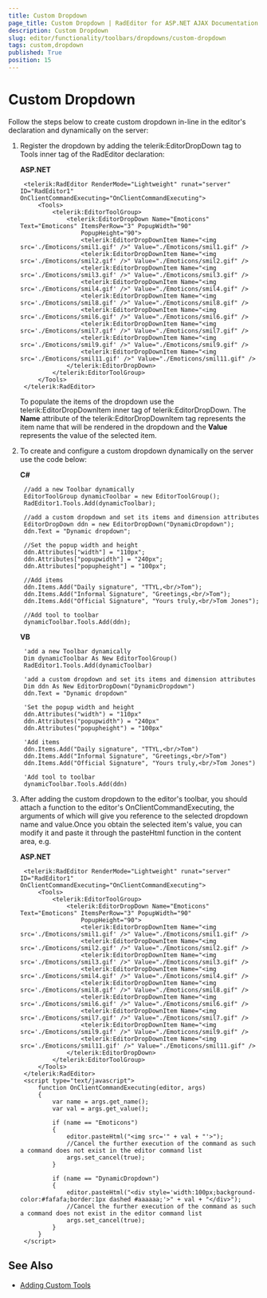 ```yaml
---
title: Custom Dropdown
page_title: Custom Dropdown | RadEditor for ASP.NET AJAX Documentation
description: Custom Dropdown
slug: editor/functionality/toolbars/dropdowns/custom-dropdown
tags: custom,dropdown
published: True
position: 15
---
```


# Custom Dropdown

Follow the steps below to create custom dropdown in-line in the editor's declaration and dynamically on the server:

1. Register the dropdown by adding the telerik:EditorDropDown tag to Tools inner tag of the RadEditor declaration:

	**ASP.NET**
	
		<telerik:RadEditor RenderMode="Lightweight" runat="server" ID="RadEditor1" OnClientCommandExecuting="OnClientCommandExecuting">
			<Tools>
				<telerik:EditorToolGroup>
					<telerik:EditorDropDown Name="Emoticons" Text="Emoticons" ItemsPerRow="3" PopupWidth="90"
						PopupHeight="90">
						<telerik:EditorDropDownItem Name="<img src='./Emoticons/smil1.gif' />" Value="./Emoticons/smil1.gif" />
						<telerik:EditorDropDownItem Name="<img src='./Emoticons/smil2.gif' />" Value="./Emoticons/smil2.gif" />
						<telerik:EditorDropDownItem Name="<img src='./Emoticons/smil3.gif' />" Value="./Emoticons/smil3.gif" />
						<telerik:EditorDropDownItem Name="<img src='./Emoticons/smil4.gif' />" Value="./Emoticons/smil4.gif" />
						<telerik:EditorDropDownItem Name="<img src='./Emoticons/smil8.gif' />" Value="./Emoticons/smil8.gif" />
						<telerik:EditorDropDownItem Name="<img src='./Emoticons/smil6.gif' />" Value="./Emoticons/smil6.gif" />
						<telerik:EditorDropDownItem Name="<img src='./Emoticons/smil7.gif' />" Value="./Emoticons/smil7.gif" />
						<telerik:EditorDropDownItem Name="<img src='./Emoticons/smil9.gif' />" Value="./Emoticons/smil9.gif" />
						<telerik:EditorDropDownItem Name="<img src='./Emoticons/smil11.gif' />" Value="./Emoticons/smil11.gif" />
					</telerik:EditorDropDown>
				</telerik:EditorToolGroup>
			</Tools>
		</telerik:RadEditor>

	To populate the items of the dropdown use the telerik:EditorDropDownItem inner tag of telerik:EditorDropDown. The **Name** attribute of the telerik:EditorDropDownItem tag represents the item name that will be rendered in the dropdown and the **Value** represents the value of the selected item.

1. To create and configure a custom dropdown dynamically on the server use the code below:

	**C#**
	
		//add a new Toolbar dynamically    
		EditorToolGroup dynamicToolbar = new EditorToolGroup();
		RadEditor1.Tools.Add(dynamicToolbar);

		//add a custom dropdown and set its items and dimension attributes    
		EditorDropDown ddn = new EditorDropDown("DynamicDropdown");
		ddn.Text = "Dynamic dropdown";

		//Set the popup width and height    
		ddn.Attributes["width"] = "110px";
		ddn.Attributes["popupwidth"] = "240px";
		ddn.Attributes["popupheight"] = "100px";

		//Add items    
		ddn.Items.Add("Daily signature", "TTYL,<br/>Tom");
		ddn.Items.Add("Informal Signature", "Greetings,<br/>Tom");
		ddn.Items.Add("Official Signature", "Yours truly,<br/>Tom Jones");

		//Add tool to toolbar    
		dynamicToolbar.Tools.Add(ddn);

	**VB**
		
		'add a new Toolbar dynamically   
		Dim dynamicToolbar As New EditorToolGroup()
		RadEditor1.Tools.Add(dynamicToolbar)

		'add a custom dropdown and set its items and dimension attributes   
		Dim ddn As New EditorDropDown("DynamicDropdown")
		ddn.Text = "Dynamic dropdown"

		'Set the popup width and height   
		ddn.Attributes("width") = "110px"
		ddn.Attributes("popupwidth") = "240px"
		ddn.Attributes("popupheight") = "100px"

		'Add items   
		ddn.Items.Add("Daily signature", "TTYL,<br/>Tom")
		ddn.Items.Add("Informal Signature", "Greetings,<br/>Tom")
		ddn.Items.Add("Official Signature", "Yours truly,<br/>Tom Jones")

		'Add tool to toolbar   
		dynamicToolbar.Tools.Add(ddn)

1. After adding the custom dropdown to the editor's toolbar, you should attach a function to the editor's OnClientCommandExecuting, the arguments of which will give you reference to the selected dropdown name and value.Once you obtain the selected item's value, you can modify it and paste it through the pasteHtml function in the content area, e.g.

	**ASP.NET**
		
		<telerik:RadEditor RenderMode="Lightweight" runat="server" ID="RadEditor1" OnClientCommandExecuting="OnClientCommandExecuting">
			<Tools>
				<telerik:EditorToolGroup>
					<telerik:EditorDropDown Name="Emoticons" Text="Emoticons" ItemsPerRow="3" PopupWidth="90"
						PopupHeight="90">
						<telerik:EditorDropDownItem Name="<img src='./Emoticons/smil1.gif' />" Value="./Emoticons/smil1.gif" />
						<telerik:EditorDropDownItem Name="<img src='./Emoticons/smil2.gif' />" Value="./Emoticons/smil2.gif" />
						<telerik:EditorDropDownItem Name="<img src='./Emoticons/smil3.gif' />" Value="./Emoticons/smil3.gif" />
						<telerik:EditorDropDownItem Name="<img src='./Emoticons/smil4.gif' />" Value="./Emoticons/smil4.gif" />
						<telerik:EditorDropDownItem Name="<img src='./Emoticons/smil8.gif' />" Value="./Emoticons/smil8.gif" />
						<telerik:EditorDropDownItem Name="<img src='./Emoticons/smil6.gif' />" Value="./Emoticons/smil6.gif" />
						<telerik:EditorDropDownItem Name="<img src='./Emoticons/smil7.gif' />" Value="./Emoticons/smil7.gif" />
						<telerik:EditorDropDownItem Name="<img src='./Emoticons/smil9.gif' />" Value="./Emoticons/smil9.gif" />
						<telerik:EditorDropDownItem Name="<img src='./Emoticons/smil11.gif' />" Value="./Emoticons/smil11.gif" />
					</telerik:EditorDropDown>
				</telerik:EditorToolGroup>
			</Tools>
		</telerik:RadEditor>
		<script type="text/javascript">
			function OnClientCommandExecuting(editor, args)
			{    
				var name = args.get_name();    
				var val = args.get_value();    
				
				if (name == "Emoticons")    
				{        
					editor.pasteHtml("<img src='" + val + "'>");               
					//Cancel the further execution of the command as such a command does not exist in the editor command list        
					args.set_cancel(true);    
				}       
				
				if (name == "DynamicDropdown")    
				{        
					editor.pasteHtml("<div style='width:100px;background-color:#fafafa;border:1px dashed #aaaaaa;'>" + val + "</div>");
					//Cancel the further execution of the command as such a command does not exist in the editor command list        
					args.set_cancel(true);
				}
			}
		</script>


## See Also

 * [Adding Custom Tools](http://demos.telerik.com/aspnet-ajax/Editor/Examples/CustomTools/DefaultCS.aspx)

